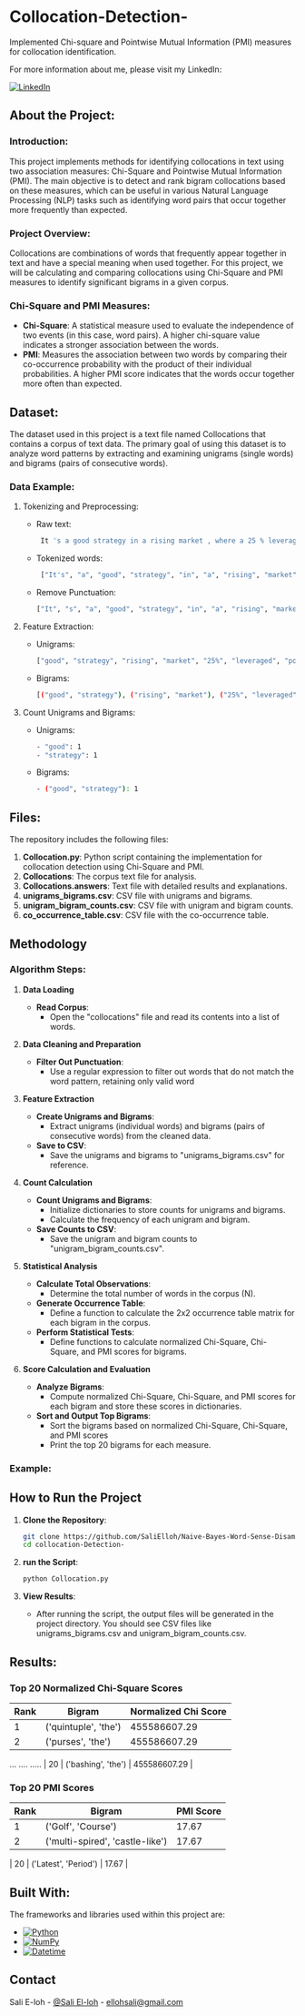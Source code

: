 # Collocation-Detection-
Implemented Chi-square and Pointwise Mutual Information (PMI) measures for collocation identification.

For more information about me, please visit my LinkedIn:

[![LinkedIn][LinkedIn.js]][LinkedIn-url]

<!-- ABOUT THE PROJECT -->

## About the Project:

### Introduction:

This project implements methods for identifying collocations in text using two association measures: Chi-Square and Pointwise Mutual Information (PMI). The main objective is to detect and rank bigram collocations based on these measures, which can be useful in various Natural Language Processing (NLP) tasks such as identifying word pairs that occur together more frequently than expected.

### Project Overview:

Collocations are combinations of words that frequently appear together in text and have a special meaning when used together. For this project, we will be calculating and comparing collocations using Chi-Square and PMI measures to identify significant bigrams in a given corpus.


### Chi-Square and PMI Measures:
* **Chi-Square**: A statistical measure used to evaluate the independence of two events (in this case, word pairs). A higher chi-square value indicates a stronger association between the words.
* **PMI**: Measures the association between two words by comparing their co-occurrence probability with the product of their individual probabilities. A higher PMI score indicates that the words occur together more often than expected.


<!-- Dataset -->

##  Dataset:

The dataset used in this project is a text file named Collocations that contains a corpus of text data. The primary goal of using this dataset is to analyze word patterns by extracting and examining unigrams (single words) and bigrams (pairs of consecutive words).

### Data Example:

   1. Tokenizing and Preprocessing:
      - Raw text:
         ```bash
          It 's a good strategy in a rising market , where a 25 % leveraged portfolio in effect allows investors to have 125 % of their money working for them .
         ```

      - Tokenized words:
         ```bash
          ["It's", "a", "good", "strategy", "in", "a", "rising", "market", "where", "a", "25%", "leveraged", "portfolio", "in", "effect", "allows", "investors", "to", "have", "125%", "of", "their", "money", "working", "for", "them"]
         ```
      - Remove Punctuation:
         ```bash
        ["It", "s", "a", "good", "strategy", "in", "a", "rising", "market", "where", "a", "25", "leveraged", "portfolio", "in", "effect", "allows", "investors", "to", "have", "125", "of", "their", "money", "working", "for", "them"]
         ```
   2. Feature Extraction:
      - Unigrams:
         ```bash
        ["good", "strategy", "rising", "market", "25%", "leveraged", "portfolio", "effect", "investors", "125%", "money"]
         ```
      - Bigrams:
         ```bash
        [("good", "strategy"), ("rising", "market"), ("25%", "leveraged"), ("leveraged", "portfolio") ,("portfolio", "in") ,("in", "effect") ,("effect", "allows"), ("allows", "investors"), .... ("for", "them")]
         ```

   3. Count Unigrams and Bigrams:
      - Unigrams:
         ```bash
         - "good": 1
         - "strategy": 1
         ```

      - Bigrams:
         ```bash
         - ("good", "strategy"): 1
         ```



## Files:

The repository includes the following files:

1. **Collocation.py**: Python script containing the implementation for collocation detection using Chi-Square and PMI.
2. **Collocations**: The corpus text file for analysis.
3. **Collocations.answers**: Text file with detailed results and explanations.
4. **unigrams_bigrams.csv**: CSV file with unigrams and bigrams.
5. **unigram_bigram_counts.csv**: CSV file with unigram and bigram counts.
6. **co_occurrence_table.csv**: CSV file with the co-occurrence table.

<!-- METHODOLOGY -->

## Methodology

### Algorithm Steps:

  1. **Data Loading**
      - **Read Corpus**:
        - Open the "collocations" file and read its contents into a list of words.
  
  2. **Data Cleaning and Preparation**
       - **Filter Out Punctuation**:
         - Use a regular expression to filter out words that do not match the word pattern, retaining only valid word
  
  3. **Feature Extraction**
      - **Create Unigrams and Bigrams**:
        - Extract unigrams (individual words) and bigrams (pairs of consecutive words) from the cleaned data.
      - **Save to CSV**:
        - Save the unigrams and bigrams to "unigrams_bigrams.csv" for reference.

  4. **Count Calculation**
      - **Count Unigrams and Bigrams**:
        - Initialize dictionaries to store counts for unigrams and bigrams.
        - Calculate the frequency of each unigram and bigram.
      - **Save Counts to CSV**:
        - Save the unigram and bigram counts to "unigram_bigram_counts.csv".

  5. **Statistical Analysis**
      - **Calculate Total Observations**:
        - Determine the total number of words in the corpus (N).
      - **Generate Occurrence Table**:
        - Define a function to calculate the 2x2 occurrence table matrix for each bigram in the corpus.
      - **Perform Statistical Tests**:
        - Define functions to calculate normalized Chi-Square, Chi-Square, and PMI scores for bigrams.

  6. **Score Calculation and Evaluation**
      - **Analyze Bigrams**:
        - Compute normalized Chi-Square, Chi-Square, and PMI scores for each bigram and store these scores in dictionaries.
      - **Sort and Output Top Bigrams**:
        - Sort the bigrams based on normalized Chi-Square, Chi-Square, and PMI scores
        - Print the top 20 bigrams for each measure.


### Example:
   
<!-- Results -->
## How to Run the Project

1. **Clone the Repository**:
      ```bash
   git clone https://github.com/SaliElloh/Naive-Bayes-Word-Sense-Disambiguation-.git
   cd collocation-Detection-
    ```
    
2. **run the Script**:
      ```bash
   python Collocation.py
    ```

3. **View Results**:
   - After running the script, the output files will be generated in the project directory. You should see CSV files like unigrams_bigrams.csv and unigram_bigram_counts.csv.
  

<!-- Results -->

## Results:

### Top 20 Normalized Chi-Square Scores

| **Rank** | **Bigram**                      | **Normalized Chi Score** |
|----------|--------------------------------|--------------------------|
| 1        | ('quintuple', 'the')            | 455586607.29             |
| 2        | ('purses', 'the')               | 455586607.29             |
...         ....                              .....
| 20       | ('bashing', 'the')              | 455586607.29             |

### Top 20 PMI Scores

| **Rank** | **Bigram**                       | **PMI Score**  |
|----------|---------------------------------|----------------|
| 1        | ('Golf', 'Course')               | 17.67          |
| 2        | ('multi-spired', 'castle-like')  | 17.67          |

| 20        | ('Latest', 'Period')             | 17.67          |


<!-- Built With -->

## Built With:

The frameworks and libraries used within this project are:

* [![Python][Python.js]][Python-url]
* [![NumPy][NumPy.js]][NumPy-url]
* [![Datetime][Datetime.js]][Datetime-url]


<!-- CONTACT -->

## Contact

Sali E-loh - [@Sali El-loh](https://www.linkedin.com/in/salielloh12/) - ellohsali@gmail.com


<!-- MARKDOWN LINKS & IMAGES -->
<!-- https://www.markdownguide.org/basic-syntax/#reference-style-links -->
[LinkedIn.js]: https://img.shields.io/badge/LinkedIn-0077B5?style=for-the-badge&logo=linkedin&logoColor=white
[LinkedIn-url]: https://www.linkedin.com/in/salielloh12/

[Python.js]: https://img.shields.io/badge/Python-3776AB?style=for-the-badge&logo=python&logoColor=white
[Python-url]: https://www.python.org/

[NumPy.js]: https://img.shields.io/badge/NumPy-013243?style=for-the-badge&logo=numpy&logoColor=white
[NumPy-url]: https://numpy.org/

[Datetime.js]: https://img.shields.io/badge/Datetime-44a833?style=for-the-badge
[Datetime-url]: https://docs.python.org/3/library/datetime.html



